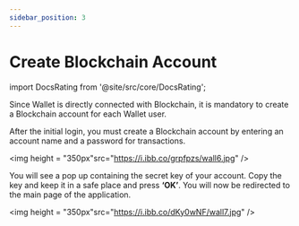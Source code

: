 ```yaml
---
sidebar_position: 3
---
```

# Create Blockchain Account

import DocsRating from '@site/src/core/DocsRating';




Since Wallet is directly connected with Blockchain, it is mandatory to create a Blockchain account for each Wallet user.


After the initial login, you must create a Blockchain account by entering an account name and a password for transactions.


<p align="center">

<img height = "350px"src="https://i.ibb.co/grpfpzs/wall6.jpg" /> 
</p>


You will see a pop up containing the secret key of your account. Copy the key and keep it in a safe place and press **‘OK’**. You will now be redirected to the main page of the application.


<p align="center">

<img height = "350px"src="https://i.ibb.co/dKy0wNF/wall7.jpg" /> 
</p>


<DocsRating pageName="WalletApp-Create-blockchain-account"/>
